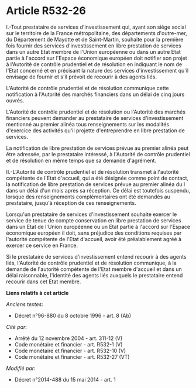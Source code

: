 # Article R532-26

I.-Tout prestataire de services d'investissement qui, ayant son siège social sur le territoire de la France métropolitaine,
des départements d'outre-mer, du Département de Mayotte et de Saint-Martin, souhaite pour la première fois fournir des
services d'investissement en libre prestation de services dans un autre Etat membre de l'Union européenne ou dans un autre
Etat partie à l'accord sur l'Espace économique européen doit notifier son projet à l'Autorité de contrôle prudentiel et de
résolution en indiquant le nom de l'Etat concerné et en précisant la nature des services d'investissement qu'il envisage de
fournir et s'il prévoit de recourir à des agents liés. 

L'Autorité de contrôle prudentiel et de résolution communique cette notification à l'Autorité des marchés financiers dans un
délai de cinq jours ouvrés. 

L'Autorité de contrôle prudentiel et de résolution ou l'Autorité des marchés financiers peuvent demander au prestataire de
services d'investissement mentionné au premier alinéa tous renseignements sur les modalités d'exercice des activités qu'il
projette d'entreprendre en libre prestation de services. 

La notification de libre prestation de services prévue au premier alinéa peut être adressée, par le prestataire intéressé, à
l'Autorité de contrôle prudentiel et de résolution en même temps que sa demande d'agrément. 

II.-L'Autorité de contrôle prudentiel et de résolution transmet à l'autorité compétente de l'Etat d'accueil, qui a été
désignée comme point de contact, la notification de libre prestation de services prévue au premier alinéa du I dans un délai
d'un mois après sa réception. Ce délai est toutefois suspendu, lorsque des renseignements complémentaires ont été demandés au
prestataire, jusqu'à réception de ces renseignements. 

Lorsqu'un prestataire de services d'investissement souhaite exercer le service de tenue de compte conservation en libre
prestation de services dans un Etat de l'Union européenne ou un Etat partie à l'accord sur l'Espace économique européen il
doit, sans préjudice des conditions requises par l'autorité compétente de l'Etat d'accueil, avoir été préalablement agréé à
exercer ce service en France. 

Si le prestataire de services d'investissement entend recourir à des agents liés, l'Autorité de contrôle prudentiel et de
résolution communique, à la demande de l'autorité compétente de l'Etat membre d'accueil et dans un délai raisonnable,
l'identité des agents liés auxquels le prestataire entend recourir dans cet Etat membre.

**Liens relatifs à cet article**

_Anciens textes_:

  - Décret n°96-880 du 8 octobre 1996 - art. 8 (Ab)

_Cité par_:

  - Arrêté du 12 novembre 2004 - art. 311-12 (V)
  - Code monétaire et financier - art. R532-1 (V)
  - Code monétaire et financier - art. R532-10 (V)
  - Code monétaire et financier - art. R532-27 (VT)

_Modifié par_:

  - Décret n°2014-488 du 15 mai 2014 - art. 1

